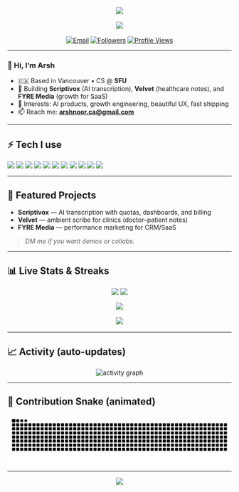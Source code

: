 <!-- Hero -->
<p align="center">
  <img src="https://capsule-render.vercel.app/api?type=waving&height=200&text=Arshnoor%20Singh&fontAlign=50&section=header&desc=Developer%20%7C%20AI%20%26%20Product%20Builder%20@%20SFU&descAlign=50&fontSize=42&descSize=18&color=gradient" />
</p>

<!-- Typing headline -->
<p align="center">
  <img src="https://readme-typing-svg.demolab.com?font=Fira+Code&weight=500&size=22&pause=1200&center=true&vCenter=true&width=800&lines=CS+%40+Simon+Fraser+University;AI+and+Full-Stack+builder;Founder+vibes%3A+Scriptivox+%E2%80%A2+Velvet+%E2%80%A2+FYRE+Media;Open-source+%2B+shipping+fast+%3C3" />
</p>

<!-- Badges -->
<p align="center">
  <a href="mailto:arshnoor.ca@gmail.com"><img alt="Email" src="https://img.shields.io/badge/Email-arshnoor.ca%40gmail.com-1f6feb?style=for-the-badge&logo=gmail" /></a>
  <a href="https://github.com/arsh-911?tab=followers"><img alt="Followers" src="https://img.shields.io/github/followers/arsh-911?logo=github&style=for-the-badge" /></a>
  <a href="https://github.com/arsh-911"><img alt="Profile Views" src="https://komarev.com/ghpvc/?username=arsh-911&style=for-the-badge" /></a>
</p>

---

### 👋 Hi, I’m Arsh
- 🇨🇦 Based in Vancouver • CS @ **SFU**  
- 🚀 Building **Scriptivox** (AI transcription), **Velvet** (healthcare notes), and **FYRE Media** (growth for SaaS)  
- 🧠 Interests: AI products, growth engineering, beautiful UX, fast shipping  
- 📫 Reach me: **arshnoor.ca@gmail.com**

---

## ⚡ Tech I use
<p align="left">
  <!-- Languages -->
  <img src="https://img.shields.io/badge/Python-3776AB?logo=python&logoColor=fff">
  <img src="https://img.shields.io/badge/Java-007396?logo=openjdk&logoColor=fff">
  <img src="https://img.shields.io/badge/JavaScript-F7DF1E?logo=javascript&logoColor=000">
  <img src="https://img.shields.io/badge/TypeScript-3178C6?logo=typescript&logoColor=fff">
  <img src="https://img.shields.io/badge/C++-00599C?logo=c%2B%2B&logoColor=fff">
  <!-- Frameworks -->
  <img src="https://img.shields.io/badge/React-20232A?logo=react&logoColor=61DAFB">
  <img src="https://img.shields.io/badge/Node.js-339933?logo=node.js&logoColor=fff">
  <img src="https://img.shields.io/badge/Tailwind-06B6D4?logo=tailwindcss&logoColor=fff">
  <!-- Tools -->
  <img src="https://img.shields.io/badge/Git-F05032?logo=git&logoColor=fff">
  <img src="https://img.shields.io/badge/Linux-000?logo=linux&logoColor=fff">
  <img src="https://img.shields.io/badge/Supabase-3ECF8E?logo=supabase&logoColor=000">
</p>

---

## 🧩 Featured Projects
- **Scriptivox** — AI transcription with quotas, dashboards, and billing  
- **Velvet** — ambient scribe for clinics (doctor–patient notes)  
- **FYRE Media** — performance marketing for CRM/SaaS  
> *DM me if you want demos or collabs.*

---

## 📊 Live Stats & Streaks
<p align="center">
  <img src="https://github-readme-stats.vercel.app/api?username=arsh-911&show_icons=true&rank_icon=github&hide_border=true" />
  <img src="https://github-readme-stats.vercel.app/api/top-langs/?username=arsh-911&layout=compact&hide_border=true" />
</p>

<p align="center">
  <img src="https://streak-stats.demolab.com?user=arsh-911&hide_border=true" />
</p>

<p align="center">
  <a href="https://github.com/ryo-ma/github-profile-trophy">
    <img src="https://github-profile-trophy.vercel.app/?username=arsh-911&theme=flat&margin-w=10&margin-h=10" />
  </a>
</p>

---

## 📈 Activity (auto-updates)
<p align="center">
  <!-- Hosted service from the project -->
  <img src="https://github-readme-activity-graph.vercel.app/graph?username=arsh-911&hide_border=true&radius=8" alt="activity graph" />
</p>


---

## 🐍 Contribution Snake (animated)
<p align="center">
  <img src="https://raw.githubusercontent.com/arsh-911/arsh-911/output/github-contribution-grid-snake.svg" alt="snake animation" />
</p>

---

<!-- Footer wave -->
<p align="center">
  <img src="https://capsule-render.vercel.app/api?type=waving&height=120&section=footer&color=gradient" />
</p>
